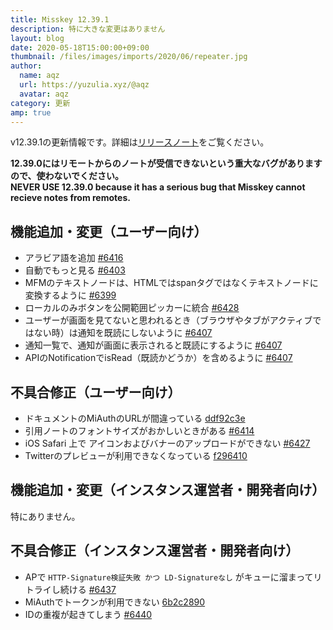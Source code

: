 ```yaml
---
title: Misskey 12.39.1
description: 特に大きな変更はありません
layout: blog
date: 2020-05-18T15:00:00+09:00
thumbnail: /files/images/imports/2020/06/repeater.jpg
author:
  name: aqz
  url: https://yuzulia.xyz/@aqz
  avatar: aqz
category: 更新
amp: true
---
```

v12.39.1の更新情報です。詳細は[リリースノート](https://github.com/syuilo/misskey/blob/develop/CHANGELOG.md#12380-2020517)をご覧ください。

**12.39.0にはリモートからのノートが受信できないという重大なバグがありますので、使わないでください。**  
**NEVER USE 12.39.0 because it has a serious bug that Misskey cannot recieve notes from remotes.**

## 機能追加・変更（ユーザー向け）
- アラビア語を追加 [#6416](https://github.com/syuilo/misskey/pull/6416)
- 自動でもっと見る [#6403](https://github.com/syuilo/misskey/pull/6403)
- MFMのテキストノードは、HTMLではspanタグではなくテキストノードに変換するように [#6399](https://github.com/syuilo/misskey/pull/6399)
- ローカルのみボタンを公開範囲ピッカーに統合 [#6428](https://github.com/syuilo/misskey/pull/6428)
- ユーザーが画面を見てないと思われるとき（ブラウザやタブがアクティブではない時）は通知を既読にしないように [#6407](https://github.com/syuilo/misskey/pull/6407)
- 通知一覧で、通知が画面に表示されると既読にするように [#6407](https://github.com/syuilo/misskey/pull/6407)
- APIのNotificationでisRead（既読かどうか）を含めるように [#6407](https://github.com/syuilo/misskey/pull/6407)

## 不具合修正（ユーザー向け）
- ドキュメントのMiAuthのURLが間違っている [ddf92c3e](https://github.com/syuilo/misskey/commit/ddf92c3e2c5bdfc89e5c223a3cc2794f6a023400)
- 引用ノートのフォントサイズがおかしいときがある [#6414](https://github.com/syuilo/misskey/pull/6414)
- iOS Safari 上で アイコンおよびバナーのアップロードができない [#6427](https://github.com/syuilo/misskey/pull/6427)
- Twitterのプレビューが利用できなくなっている [f296410](https://github.com/syuilo/misskey/commit/f2964101d162fb64ac9e7ad99123c5bb568ac52b)

## 機能追加・変更（インスタンス運営者・開発者向け）
特にありません。

## 不具合修正（インスタンス運営者・開発者向け）
- APで `HTTP-Signature検証失敗 かつ LD-Signatureなし` がキューに溜まってリトライし続ける [#6437](https://github.com/syuilo/misskey/pull/6437)
- MiAuthでトークンが利用できない [6b2c2890](https://github.com/syuilo/misskey/commit/6b2c289029cbf01537c2a67a3e61d615aad30c34)
- IDの重複が起きてしまう [#6440](https://github.com/syuilo/misskey/pull/6440)
